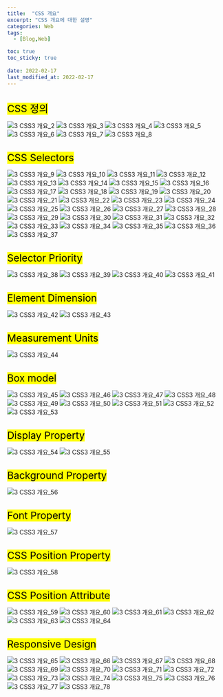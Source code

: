 ```yaml
---
title:  "CSS 개요"
excerpt: "CSS 개요에 대한 설명"
categories: Web
tags:
  - [Blog,Web]

toc: true
toc_sticky: true
 
date: 2022-02-17
last_modified_at: 2022-02-17
---
```


<br>
<mark style="font-size:23px">CSS 정의</mark>

![3  CSS3 개요_2](https://user-images.githubusercontent.com/95912146/154319703-38e0fc97-7cca-44be-8fc5-d4f1c8487c93.png)
![3  CSS3 개요_3](https://user-images.githubusercontent.com/95912146/154319710-2275273a-51f5-43dd-9278-47f3e3b82ab1.png)
![3  CSS3 개요_4](https://user-images.githubusercontent.com/95912146/154319713-779b4bb4-39d2-401d-b230-c00e41ce95d6.png)
![3  CSS3 개요_5](https://user-images.githubusercontent.com/95912146/154319715-aad1ba5e-04b0-41e7-b5d2-0d4284a56790.png)
![3  CSS3 개요_6](https://user-images.githubusercontent.com/95912146/154319718-32ecd09d-ca45-41d0-8ca1-ab2343d717c2.png)
![3  CSS3 개요_7](https://user-images.githubusercontent.com/95912146/154319721-25c1d210-2a3d-4cc1-940a-7e12e74a297c.png)
![3  CSS3 개요_8](https://user-images.githubusercontent.com/95912146/154319724-cb5f80f3-f0d4-4b73-a896-0dcc8b476a2a.png)

<br>
<mark style="font-size:23px">CSS Selectors</mark>

![3  CSS3 개요_9](https://user-images.githubusercontent.com/95912146/154319727-fca6d1c0-688b-4b9f-ad4f-c6b312c24378.png)
![3  CSS3 개요_10](https://user-images.githubusercontent.com/95912146/154319729-19cbdf58-33b5-4168-914d-7f95cf072eec.png)
![3  CSS3 개요_11](https://user-images.githubusercontent.com/95912146/154319731-02aa027f-4dea-4062-a2f0-988af53a3603.png)
![3  CSS3 개요_12](https://user-images.githubusercontent.com/95912146/154319733-804dd470-788d-464e-8af4-2b4897e1e7fd.png)
![3  CSS3 개요_13](https://user-images.githubusercontent.com/95912146/154319737-4202d14d-a220-410b-a5f5-a072d967eb81.png)
![3  CSS3 개요_14](https://user-images.githubusercontent.com/95912146/154319741-e73cc532-1bf2-4cdb-ac8b-77b1e9d3cca7.png)
![3  CSS3 개요_15](https://user-images.githubusercontent.com/95912146/154319743-d2213831-6cb5-498b-897e-111081f2015e.png)
![3  CSS3 개요_16](https://user-images.githubusercontent.com/95912146/154319746-1471f0ef-9daf-41b4-bd32-fda9fb3f9db3.png)
![3  CSS3 개요_17](https://user-images.githubusercontent.com/95912146/154319751-73698152-39c8-4de9-b213-24f75104f18b.png)
![3  CSS3 개요_18](https://user-images.githubusercontent.com/95912146/154319753-e99d47b9-56d0-4864-a7fc-943100458e5d.png)
![3  CSS3 개요_19](https://user-images.githubusercontent.com/95912146/154319754-ee9db340-2ed2-4749-a1b1-988dcd4e968f.png)
![3  CSS3 개요_20](https://user-images.githubusercontent.com/95912146/154319759-b8529009-a41e-4240-a8fa-12cf091b762b.png)
![3  CSS3 개요_21](https://user-images.githubusercontent.com/95912146/154319763-c216c7f2-6c3a-45fa-ba1b-c1430eca14a1.png)
![3  CSS3 개요_22](https://user-images.githubusercontent.com/95912146/154319765-d01fbb27-1a88-4855-9daf-69f7f2e8cc5d.png)
![3  CSS3 개요_23](https://user-images.githubusercontent.com/95912146/154319770-9bc6789b-be30-4117-a884-d0b4fe0cf263.png)
![3  CSS3 개요_24](https://user-images.githubusercontent.com/95912146/154319773-ef4eb8ab-52ea-48bf-a38c-b21e22975613.png)
![3  CSS3 개요_25](https://user-images.githubusercontent.com/95912146/154319777-8c206a32-a056-429c-8521-dd56034a706c.png)
![3  CSS3 개요_26](https://user-images.githubusercontent.com/95912146/154319779-32e2854e-f2a3-4737-963b-4e7af66a0bd5.png)
![3  CSS3 개요_27](https://user-images.githubusercontent.com/95912146/154319780-37034061-3215-4dc0-8063-3994ed6df907.png)
![3  CSS3 개요_28](https://user-images.githubusercontent.com/95912146/154319782-4bee503b-e043-4049-a1fd-e8044d8b6af8.png)
![3  CSS3 개요_29](https://user-images.githubusercontent.com/95912146/154319784-6d58a06a-c31a-478f-a4b4-b9753c5617aa.png)
![3  CSS3 개요_30](https://user-images.githubusercontent.com/95912146/154319789-3609a8a6-2806-4d66-b18f-b954a6f26e82.png)
![3  CSS3 개요_31](https://user-images.githubusercontent.com/95912146/154319791-baf0d09a-1430-4792-a1b1-430b0209cb7e.png)
![3  CSS3 개요_32](https://user-images.githubusercontent.com/95912146/154319797-013dfae6-79ea-4fde-aaff-d8c7a9f170d4.png)
![3  CSS3 개요_33](https://user-images.githubusercontent.com/95912146/154319801-39f6bc4f-a92f-473e-9621-59e679f60fde.png)
![3  CSS3 개요_34](https://user-images.githubusercontent.com/95912146/154319804-4952f8bc-4da7-4460-89a8-410714cb1dfb.png)
![3  CSS3 개요_35](https://user-images.githubusercontent.com/95912146/154319806-439db0f5-0f9d-4de3-bb8f-abf902415b70.png)
![3  CSS3 개요_36](https://user-images.githubusercontent.com/95912146/154319809-2ef3401c-9324-4f56-904a-12d0e0520021.png)
![3  CSS3 개요_37](https://user-images.githubusercontent.com/95912146/154319813-a98b0cbd-224d-4271-9a1a-be8a47be03d8.png)

<br>
<mark style="font-size:23px">Selector Priority</mark>

![3  CSS3 개요_38](https://user-images.githubusercontent.com/95912146/154319814-2a5d8ad6-e5bd-4f31-a5dc-7960c0578d42.png)
![3  CSS3 개요_39](https://user-images.githubusercontent.com/95912146/154319821-10349d0f-ea2e-4b77-84b4-325831758f41.png)
![3  CSS3 개요_40](https://user-images.githubusercontent.com/95912146/154319823-8bec3ec4-3203-408a-ba4a-198317c554a4.png)
![3  CSS3 개요_41](https://user-images.githubusercontent.com/95912146/154319824-3e3cdc63-c8c5-48ec-be2c-92f69804d2db.png)

<br>
<mark style="font-size:23px">Element Dimension</mark>

![3  CSS3 개요_42](https://user-images.githubusercontent.com/95912146/154319826-807804e9-626d-4d77-8dda-fdcaa1efcd63.png)
![3  CSS3 개요_43](https://user-images.githubusercontent.com/95912146/154319828-8748cd7b-0d78-444f-9b41-909cf1369386.png)

<br>
<mark style="font-size:23px">Measurement Units</mark>

![3  CSS3 개요_44](https://user-images.githubusercontent.com/95912146/154319830-fcd06f39-1af7-474e-8bdd-48ae839b79ab.png)

<br>
<mark style="font-size:23px">Box model</mark>

![3  CSS3 개요_45](https://user-images.githubusercontent.com/95912146/154319837-d7998400-f804-40a6-842c-3c641f35f1da.png)
![3  CSS3 개요_46](https://user-images.githubusercontent.com/95912146/154319840-627081e9-476e-40e1-90d1-00d8cb905454.png)
![3  CSS3 개요_47](https://user-images.githubusercontent.com/95912146/154319842-18293075-33fc-4ce6-8d37-b568015ed0c9.png)
![3  CSS3 개요_48](https://user-images.githubusercontent.com/95912146/154319845-a898d29c-ab9a-4c1c-a6ac-c6b33fa0d84d.png)
![3  CSS3 개요_49](https://user-images.githubusercontent.com/95912146/154319847-88e69108-1c25-4706-ad6c-91a2a7660774.png)
![3  CSS3 개요_50](https://user-images.githubusercontent.com/95912146/154319848-b54b7e55-fce6-491c-9cab-3bedaf1ac631.png)
![3  CSS3 개요_51](https://user-images.githubusercontent.com/95912146/154319851-5ed530ac-5e67-4a6e-804e-215d6a04d211.png)
![3  CSS3 개요_52](https://user-images.githubusercontent.com/95912146/154319857-3f3d22d8-29d6-456f-9b1e-f5206bd0d532.png)
![3  CSS3 개요_53](https://user-images.githubusercontent.com/95912146/154319860-f2427337-1f32-473d-ba28-9e45ce203388.png)

<br>
<mark style="font-size:23px">Display Property</mark>

![3  CSS3 개요_54](https://user-images.githubusercontent.com/95912146/154319862-de0ee872-8bd6-4653-b453-8dfcb4824af2.png)
![3  CSS3 개요_55](https://user-images.githubusercontent.com/95912146/154319863-6a46d3b0-16e5-4bee-97e4-7478e4458d28.png)

<br>
<mark style="font-size:23px">Background Property</mark>

![3  CSS3 개요_56](https://user-images.githubusercontent.com/95912146/154319870-8b67ad7c-aa83-4e49-a006-02ea7253cee9.png)

<br>
<mark style="font-size:23px">Font Property</mark>

![3  CSS3 개요_57](https://user-images.githubusercontent.com/95912146/154319872-8e9284a3-49dd-4721-91ed-f279c3e94dbe.png)

<br>
<mark style="font-size:23px">CSS Position Property</mark>

![3  CSS3 개요_58](https://user-images.githubusercontent.com/95912146/154319875-bfd5d991-d479-4d7f-98bf-062c6aec03b7.png)

<br>
<mark style="font-size:23px">CSS Position Attribute</mark>

![3  CSS3 개요_59](https://user-images.githubusercontent.com/95912146/154319879-11939547-0e10-4974-91a6-143821cb5ba9.png)
![3  CSS3 개요_60](https://user-images.githubusercontent.com/95912146/154319881-13fb4413-253b-4b14-a56a-d7aff7958ac3.png)
![3  CSS3 개요_61](https://user-images.githubusercontent.com/95912146/154319887-f6458cec-7514-473d-8372-6da50901ca33.png)
![3  CSS3 개요_62](https://user-images.githubusercontent.com/95912146/154319890-4656a87f-f1cd-4a5e-9eb2-ebb2d5b566d3.png)
![3  CSS3 개요_63](https://user-images.githubusercontent.com/95912146/154319893-3a059354-2e2a-4c13-ba81-46cb5560c649.png)
![3  CSS3 개요_64](https://user-images.githubusercontent.com/95912146/154319896-83bdb286-6df9-4908-a2ad-cedba96d5920.png)

<br>
<mark style="font-size:23px">Responsive Design</mark>

![3  CSS3 개요_65](https://user-images.githubusercontent.com/95912146/154319901-c9f45143-78a8-491c-b11b-74b758f70163.png)
![3  CSS3 개요_66](https://user-images.githubusercontent.com/95912146/154319903-08e86e6e-5417-437d-8b4d-c53f39ee600f.png)
![3  CSS3 개요_67](https://user-images.githubusercontent.com/95912146/154319909-13a13a13-a627-4575-b527-1c3e359a4145.png)
![3  CSS3 개요_68](https://user-images.githubusercontent.com/95912146/154319910-8dff69b5-5dd5-4067-981c-2d134b05e02c.png)
![3  CSS3 개요_69](https://user-images.githubusercontent.com/95912146/154319912-c82beb28-c103-4b70-9a6e-5811d750f125.png)
![3  CSS3 개요_70](https://user-images.githubusercontent.com/95912146/154319916-93d22fd9-1272-4e63-8570-85f5720079dd.png)
![3  CSS3 개요_71](https://user-images.githubusercontent.com/95912146/154319919-0a72c902-7bcc-45ac-8bdd-47e49dd76efa.png)
![3  CSS3 개요_72](https://user-images.githubusercontent.com/95912146/154319921-013959b4-0232-4c40-8a15-33e98b13020d.png)
![3  CSS3 개요_73](https://user-images.githubusercontent.com/95912146/154319925-91eae7ed-0df4-4829-b6f5-4a1f1ca575d6.png)
![3  CSS3 개요_74](https://user-images.githubusercontent.com/95912146/154319928-c00dd91c-df70-4cd8-9054-4ede4b919e65.png)
![3  CSS3 개요_75](https://user-images.githubusercontent.com/95912146/154319932-d08857af-a4d8-4e85-8c8a-9af132267d97.png)
![3  CSS3 개요_76](https://user-images.githubusercontent.com/95912146/154319934-170d27e3-cb91-467f-b2c1-96fc0373e062.png)
![3  CSS3 개요_77](https://user-images.githubusercontent.com/95912146/154319935-08d5add8-b31c-4827-a4db-5c6ccb8ea81e.png)
![3  CSS3 개요_78](https://user-images.githubusercontent.com/95912146/154319940-d072c2c7-f910-4171-9a01-aef962ff8754.png)
